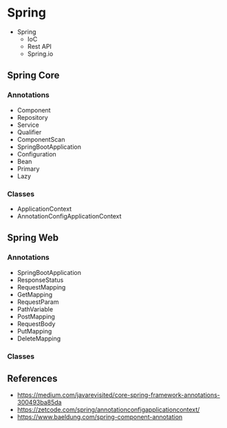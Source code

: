 # Spring

* Spring
    * IoC
    * Rest API
    * Spring.io



## Spring Core

### Annotations
* Component
* Repository
* Service
* Qualifier
* ComponentScan
* SpringBootApplication
* Configuration
* Bean
* Primary
* Lazy

### Classes
* ApplicationContext
* AnnotationConfigApplicationContext

## Spring Web

### Annotations
* SpringBootApplication
* ResponseStatus
* RequestMapping
* GetMapping
* RequestParam
* PathVariable
* PostMapping
* RequestBody
* PutMapping
* DeleteMapping

### Classes

## References

* https://medium.com/javarevisited/core-spring-framework-annotations-300493ba85da
* https://zetcode.com/spring/annotationconfigapplicationcontext/
* https://www.baeldung.com/spring-component-annotation